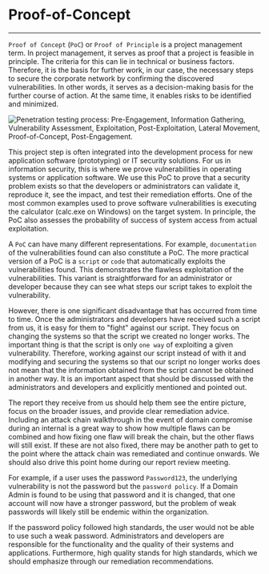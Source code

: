 
<h1>Proof-of-Concept</h1>
<hr/>
<p><code>Proof of Concept</code> (<code>PoC</code>) or <code>Proof of Principle</code> is a project management term. In project management, it serves as proof that a project is feasible in principle. The criteria for this can lie in technical or business factors. Therefore, it is the basis for further work, in our case, the necessary steps to secure the corporate network by confirming the discovered vulnerabilities. In other words, it serves as a decision-making basis for the further course of action. At the same time, it enables risks to be identified and minimized.</p>
<p><img alt="Penetration testing process: Pre-Engagement, Information Gathering, Vulnerability Assessment, Exploitation, Post-Exploitation, Lateral Movement, Proof-of-Concept, Post-Engagement." src="https://academy.hackthebox.com/storage/modules/90/0-PT-Process-POC.png"/></p>
<p>This project step is often integrated into the development process for new application software (prototyping) or IT security solutions. For us in information security, this is where we prove vulnerabilities in operating systems or application software. We use this PoC to prove that a security problem exists so that the developers or administrators can validate it, reproduce it, see the impact, and test their remediation efforts. One of the most common examples used to prove software vulnerabilities is executing the calculator (calc.exe on Windows) on the target system. In principle, the PoC also assesses the probability of success of system access from actual exploitation.</p>
<p>A <code>PoC</code> can have many different representations. For example, <code>documentation</code> of the vulnerabilities found can also constitute a PoC. The more practical version of a PoC is a <code>script</code> or <code>code</code> that automatically exploits the vulnerabilities found. This demonstrates the flawless exploitation of the vulnerabilities. This variant is straightforward for an administrator or developer because they can see what steps our script takes to exploit the vulnerability.</p>
<p>However, there is one significant disadvantage that has occurred from time to time. Once the administrators and developers have received such a script from us, it is easy for them to "fight" against our script. They focus on changing the systems so that the script we created no longer works. The important thing is that the script is only <code>one way</code> of exploiting a given vulnerability. Therefore, working against our script instead of with it and modifying and securing the systems so that our script no longer works does not mean that the information obtained from the script cannot be obtained in another way. It is an important aspect that should be discussed with the administrators and developers and explicitly mentioned and pointed out.</p>
<p>The report they receive from us should help them see the entire picture, focus on the broader issues, and provide clear remediation advice. Including an attack chain walkthrough in the event of domain compromise during an internal is a great way to show how multiple flaws can be combined and how fixing one flaw will break the chain, but the other flaws will still exist. If these are not also fixed, there may be another path to get to the point where the attack chain was remediated and continue onwards. We should also drive this point home during our report review meeting.</p>
<p>For example, if a user uses the password <code>Password123</code>, the underlying vulnerability is not the password but the <code>password policy</code>. If a Domain Admin is found to be using that password and it is changed, that one account will now have a stronger password, but the problem of weak passwords will likely still be endemic within the organization.</p>
<p>If the password policy followed high standards, the user would not be able to use such a weak password. Administrators and developers are responsible for the functionality and the quality of their systems and applications. Furthermore, high quality stands for high standards, which we should emphasize through our remediation recommendations.</p>

